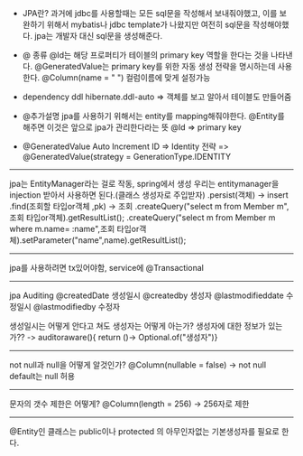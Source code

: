 * JPA란?
과거에 jdbc를 사용할때는 모든 sql문을 작성해서 보내줘야했고, 이를 보완하기 위해서
mybatis나 jdbc template가 나왔지만 여전히 sql문을 작성해야했다.
jpa는 개발자 대신 sql문을 생성해준다.
* @ 종류
@Id는 해당 프로퍼티가 테이블의 primary key 역할을 한다는 것을 나타낸다.
@GeneratedValue는 primary key를 위한 자동 생성 전략을 명시하는데 사용한다.
@Column(name = " ") 컬럼이름에 맞게 설정가능


* dependency ddl
hibernate.ddl-auto => 객체를 보고 알아서 테이블도 만들어줌
* @추가설명
jpa를 사용하기 위해서는 entity를 mapping해줘야한다.
@Entity를 해주면 이것은 앞으로 jpa가 관리한다라는 뜻
@Id => primary key
* @GeneratedValue
Auto Increment  ID => Identity 전략 => @GeneratedValue(strategy = GenerationType.IDENTITY

---
jpa는 EntityManager라는 걸로 작동, spring에서 생성
우리는 entitymanager을 injection 받아서 사용하면 된다.(클래스 생성자로 주입받자)
.persist(객체) -> insert
.find(조회할 타입or객체 ,pk) -> 조회
.createQuery("select m from Member m",조회 타입or객체).getResultList();
.createQuery("select m from Member m where m.name= :name",조회 타입or객체).setParameter("name",name).getResultList();

---
jpa를 사용하려면 tx있어야함, service에 @Transactional

---
jpa Auditing
@createdDate 생성일시
@createdby 생성자
@lastmodifieddate 수정일시
@lastmodifiedby 수정자

생성일시는 어떻게 안다고 쳐도 생성자는 어떻게 아는가? 생성자에 대한 정보가 있는가??
-> auditoraware<T>(){ return ()-> Optional.of("생성자")}

---
not null과 null을 어떻게 알것인가?
@Column(nullable = false)  -> not null 
default는 null 허용


---
문자의 갯수 제한은 어떻게?
@Column(length = 256) -> 256자로 제한

---
@Entity인 클래스는 public이나 protected 의 아무인자없는 기본생성자를 필요로 한다.
